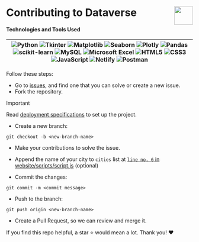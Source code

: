# Contributing to Dataverse <img src="../website/web_images/3d_glow.webp" height=50px align=right>

#### Technologies and Tools Used

| ![Python](https://img.shields.io/badge/Python-FFD43B?style=flat&logo=python&logoColor=blue) ![Tkinter](https://img.shields.io/badge/Tkinter-blue?style=flat&logo=python&logoColor=white) ![Matplotlib](https://img.shields.io/badge/Matplotlib-%23ffffff.svg?style=flat&logo=Matplotlib&logoColor=black) ![Seaborn](https://img.shields.io/badge/Seaborn-%2363a4a6.svg?style=flat&logo=Seaborn&logoColor=black) ![Plotly](https://img.shields.io/badge/Plotly-%233F4F75.svg?style=flat&logo=plotly&logoColor=white) ![Pandas](https://img.shields.io/badge/pandas-%23150458.svg?style=flat&logo=pandas&logoColor=white) ![scikit-learn](https://img.shields.io/badge/scikit--learn-%23F7931E.svg?style=flat&logo=scikit-learn&logoColor=white) ![MySQL](https://img.shields.io/badge/MySQL-005C84?style=flat&logo=mysql&logoColor=white) ![Microsoft Excel](https://img.shields.io/badge/Microsoft_Excel-217346?style=flat&logo=microsoft-excel&logoColor=white) ![HTML5](https://img.shields.io/badge/HTML5-E34F26?style=flat&logo=html5&logoColor=white) ![CSS3](https://img.shields.io/badge/CSS3-1572B6?style=flat&logo=css3&logoColor=white) ![JavaScript](https://img.shields.io/badge/JavaScript-323330?style=flat&logo=javascript&logoColor=F7DF1E) ![Netlify](https://img.shields.io/badge/Netlify-%2300C7B7.svg?style=flat&logo=netlify&logoColor=000000) ![Postman](https://img.shields.io/badge/Postman-FF6C37?style=flat&logo=postman&logoColor=white) |
|-|

Follow these steps:

- Go to [issues](https://github.com/multiverseweb/Dataverse/issues), and find one that you can solve or create a new issue.
- Fork the repository.

> [!IMPORTANT]
> Read [deployment specifications](https://github.com/multiverseweb/Dataverse?tab=readme-ov-file#deployment-specifications) to set up the project.

- Create a new branch:

```
git checkout -b <new-branch-name>
```

- Make your contributions to solve the issue.

- Append the name of your city to `cities` list at [`line no. 6` in website/scripts/script.js](https://github.com/multiverseweb/Dataverse/blob/main/website/scripts/script.js#L5-L7) (optional)

- Commit the changes: 

```
git commit -m <commit message>
```

- Push to the branch:
```
git push origin <new-branch-name>
```

- Create a Pull Request, so we can review and merge it.

If you find this repo helpful, a star ⭐ would mean a lot. Thank you! ❤️
